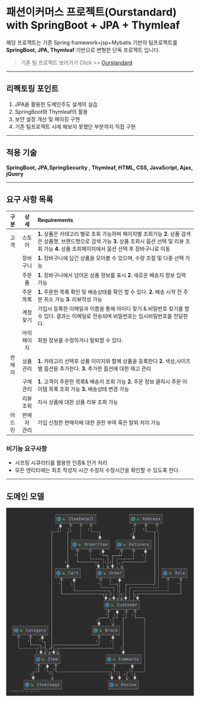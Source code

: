 # 패션이커머스 프로젝트(Ourstandard) with SpringBoot + JPA + Thymleaf

해당 프로젝트는 기존 Spring framework+jsp+Mybatis 기반의 팀프로젝트를 **SpringBoot, JPA, Thymleaf** 기반으로 변형한 단독 프로젝트 입니다.

> 기존 팀 프로젝트 보러가기 Click >> [Ourstandard](https://github.com/damlee89/standard-project)

___
## 리펙토링 포인트
1. JPA을 활용한 도메인주도 설계의 실습
2. SpringBoot와 Thymleaf의 활용
3. 보안 설정 개선 및 페이징 구현
4. 기존 팀프로젝트 시에 해보지 못했던 부분까지 직접 구현

___
## 적용 기술

**SpringBoot, JPA,SpringSecurity , Thymleaf, HTML, CSS, JavaScript, Ajax, jQuery**

___
## 요구 사항 목록

|구 분|상 세|Requirements|
|:--:|:--:|:--|
|고객|스토어|**1.** 상품은 카테고리 별로 조회 가능하며 페이지별 조회가능 **2.** 상품 검색은 상품명, 브랜드명으로 검색 가능 **3.** 상품 조회시 옵션 선택 및 리뷰 조회 가능 **4.** 상품 조회페이지에서 옵션 선택 후 장바구니로 이동
||장바구니|**1.** 장바구니에 담긴 상품을 모아볼 수 있으며, 수량 조절 및 다중 선택 가능|
||주문폼|**1.** 장바구니에서 넘어온 상품 정보를 표시 **2.** 새로운 배송지 정보 입력 가능|
||주문 목록|**1.** 주문한 목록 확인 및 배송상태를 확인 할 수 있다. **2.** 배송 시작 전 주문 취소 가능 **3.** 리뷰작성 가능 |
||계정 찾기| 가입시 등록한 이메일과 이름을 통해 아이디 찾기 & 비밀번호 찾기를 할 수 있다. 결과는 이메일로 전송되며 비밀번호는 임시비밀번호를 전달한다.  |
||마이 페이지| 회원 정보를 수정하거나 탈퇴할 수 있다.|
|판매자|상품 관리|**1.** 카테고리 선택후 상품 이미지와 함께 상품을 등록한다 **2.** 색상,사이즈별 옵션을 추가한다. **3.** 추가한 옵션에 대한 재고 관리|
||구매 관리|**1.** 고객이 주문한 목록& 배송지 조회 가능 **2.** 주문 정보 클릭시 주문 아이템 목록 조회 가능 **3.** 배송상태 변경 가능 |
||리뷰 조회|자사 상품에 대한 상품 리뷰 조회 가능|
|어드민|판매자 관리|가입 신청한 판매자에 대한 권한 부여 혹은 탈퇴 처리 가능|


### 비기능 요구사항
* 시프링 시큐리티를 활용한 인증& 인가 처리
* 모든 엔티티에는 최초 작성자 시간 수정자 수정시간을 확인할 수 있도록 한다.

___

## 도메인 모델

![도메인 UML](diagram.png)


